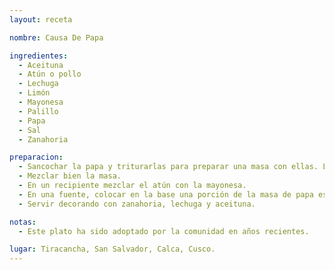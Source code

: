 ```yaml
---
layout: receta

nombre: Causa De Papa

ingredientes:
  - Aceituna
  - Atún o pollo
  - Lechuga
  - Limón
  - Mayonesa
  - Palillo
  - Papa
  - Sal
  - Zanahoria

preparacion:
  - Sancochar la papa y triturarlas para preparar una masa con ellas. Luego agregar gotas de limón, sal al gusto y palillo.
  - Mezclar bien la masa.
  - En un recipiente mezclar el atún con la mayonesa.
  - En una fuente, colocar en la base una porción de la masa de papa estirada, sobre esa base agregar una capa de relleno de atún con mayonesa, luego tapar con otra porción de masa estirada.
  - Servir decorando con zanahoria, lechuga y aceituna.

notas:
  - Este plato ha sido adoptado por la comunidad en años recientes. 

lugar: Tiracancha, San Salvador, Calca, Cusco. 
---
```

